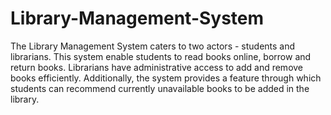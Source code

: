 # Library-Management-System
The Library Management System caters to two actors - students and librarians. This system enable students to read books online, borrow and return books. Librarians have administrative access to add and remove books efficiently. Additionally, the system provides a feature through which students can recommend currently unavailable books to be added in the library.
